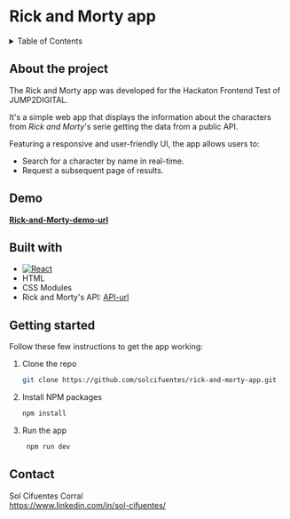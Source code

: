 # Rick and Morty app

<!-- TABLE OF CONTENTS -->
<details>
  <summary>Table of Contents</summary>
  <ol>
    <li>
      <a href="#about-the-project">About The Project</a>
      <ul>
        <li><a href="#built-with">Built With</a></li>
      </ul>
    </li>
    <li>
      <a href="#getting-started">Getting Started</a>
      <ul>
        <li><a href="#prerequisites">Prerequisites</a></li>
        <li><a href="#installation">Installation</a></li>
      </ul>
    </li> 
    <li><a href="#contact">Contact</a></li>

  </ol>
</details>

<!-- ABOUT THE PROJECT -->

## About the project

The Rick and Morty app was developed for the Hackaton Frontend Test of JUMP2DIGITAL.

It's a simple web app that displays the information about the characters from _Rick and Morty_'s serie getting the data from a public API.

Featuring a responsive and user-friendly UI, the app allows users to:

- Search for a character by name in real-time.
- Request a subsequent page of results.

<!-- DEMO -->

## Demo

**[Rick-and-Morty-demo-url]**

## Built with

- [![React][React.js]][React-url]
- HTML
- CSS Modules
- Rick and Morty's API: [API-url]

<!-- GETTING STARTED -->

## Getting started

Follow these few instructions to get the app working:

1. Clone the repo
   ```sh
   git clone https://github.com/solcifuentes/rick-and-morty-app.git
   ```
2. Install NPM packages
   ```sh
   npm install
   ```
3. Run the app
   ```js
    npm run dev
   ```

<!-- CONTACT -->

## Contact

Sol Cifuentes Corral <br/>
https://www.linkedin.com/in/sol-cifuentes/

<!-- MARKDOWN LINKS & IMAGES -->

[React.js]: https://img.shields.io/badge/React-20232A?style=for-the-badge&logo=react&logoColor=61DAFB
[React-url]: https://reactjs.org/
[API-url]: https://rickandmortyapi.com/
[Rick-and-Morty-demo-url]: https://sol-rick-and-morty.netlify.app/
